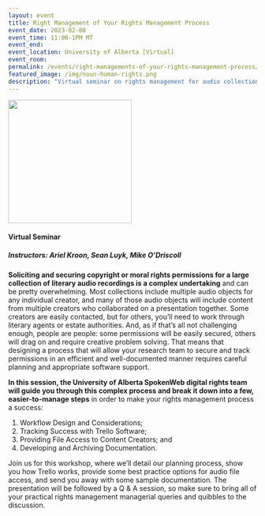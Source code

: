 ```yaml
---
layout: event
title: Right Management of Your Rights Management Process
event_date: 2023-02-08
event_time: 11:00-1PM MT
event_end:
event_location: University of Alberta [Virtual]
event_room:
permalink: /events/right-managements-of-your-rights-management-process/
featured_image: /img/noun-human-rights.png
description: "Virtual seminar on rights management for audio collections."
---
```


<div class = "figure">
  <img src="{{ '/img/noun-human-rights.png' | absolute_url }}" width="250" />
</div>

<h4>Virtual Seminar</h4>
<h5>Instructors: Ariel Kroon, Sean Luyk, Mike O’Driscoll</h5>

**Soliciting and securing copyright or moral rights permissions for a large collection of literary audio recordings is a complex undertaking** and can be pretty overwhelming. Most collections include multiple audio objects for any individual creator, and many of those audio objects will include content from multiple creators who collaborated on a presentation together. Some creators are easily contacted, but for others, you’ll need to work through literary agents or estate authorities. And, as if that’s all not challenging enough, people are people: some permissions will be easily secured, others will drag on and require creative problem solving. That means that designing a process that will allow your research team to secure and track permissions in an efficient and well-documented manner requires careful planning and appropriate software support.

**In this session, the University of Alberta SpokenWeb digital rights team will guide you through this complex process and break it down into a few, easier-to-manage steps** in order to make your rights management process a success:

1. Workflow Design and Considerations;
2. Tracking Success with Trello Software;
3. Providing File Access to Content Creators; and
4. Developing and Archiving Documentation.

Join us for this workshop, where we’ll detail our planning process, show you how Trello works, provide some best practice options for audio file access, and send you away with some sample documentation. The presentation will be followed by a Q & A session, so make sure to bring all of your practical rights management managerial queries and quibbles to the discussion.